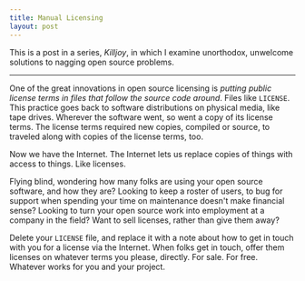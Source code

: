 ```yaml
---
title: Manual Licensing
layout: post
---
```


This is a post in a series, _Killjoy_, in which I examine unorthodox, unwelcome solutions to nagging open source problems.

---

One of the great innovations in open source licensing is _putting public license terms in files that follow the source code around_.  Files like `LICENSE`.  This practice goes back to software distributions on physical media, like tape drives.  Wherever the software went, so went a copy of its license terms.  The license terms required new copies, compiled or source, to traveled along with copies of the license terms, too.

Now we have the Internet.  The Internet lets us replace copies of things with access to things.  Like licenses.

Flying blind, wondering how many folks are using your open source software, and how they are?  Looking to keep a roster of users, to bug for support when spending your time on maintenance doesn't make financial sense?  Looking to turn your open source work into employment at a company in the field?  Want to sell licenses, rather than give them away?

Delete your `LICENSE` file, and replace it with a note about how to get in touch with you for a license via the Internet.  When folks get in touch, offer them licenses on whatever terms you please, directly.  For sale.  For free.  Whatever works for you and your project.